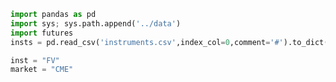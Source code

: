 
```python
import pandas as pd
import sys; sys.path.append('../data')
import futures
insts = pd.read_csv('instruments.csv',index_col=0,comment='#').to_dict()
```

```python
inst = "FV"
market = "CME"
```































